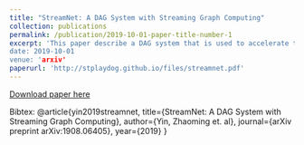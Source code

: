 ```yaml
---
title: "StreamNet: A DAG System with Streaming Graph Computing"
collection: publications
permalink: /publication/2019-10-01-paper-title-number-1
excerpt: 'This paper describe a DAG system that is used to accelerate the block-chain TPS"
date: 2019-10-01
venue: 'arxiv'
paperurl: 'http://stplaydog.github.io/files/streamnet.pdf'
---
```

[Download paper here](http://stplaydog.github.io/files/streamnet.pdf)

Bibtex: @article{yin2019streamnet,
  title={StreamNet: A DAG System with Streaming Graph Computing},
  author={Yin, Zhaoming et. al},
  journal={arXiv preprint arXiv:1908.06405},
  year={2019}
} 
